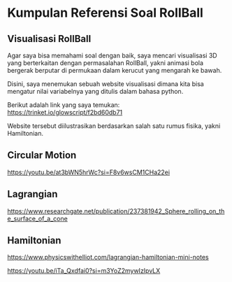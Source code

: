 # Kumpulan Referensi Soal RollBall

## Visualisasi RollBall

Agar saya bisa memahami soal dengan baik, saya mencari visualisasi 3D yang berterkaitan dengan permasalahan RollBall, yakni animasi bola bergerak berputar di permukaan dalam kerucut yang mengarah ke bawah.

Disini, saya menemukan sebuah website visualisasi dimana kita bisa mengatur nilai variabelnya yang ditulis dalam bahasa python.

Berikut adalah link yang saya temukan:
https://trinket.io/glowscript/f2bd60db71

Website tersebut diilustrasikan berdasarkan salah satu rumus fisika, yakni Hamiltonian.

## Circular Motion

https://youtu.be/at3bWN5hrWc?si=F8v6wsCM1CHa22ei

## Lagrangian

https://www.researchgate.net/publication/237381942_Sphere_rolling_on_the_surface_of_a_cone

## Hamiltonian

https://www.physicswithelliot.com/lagrangian-hamiltonian-mini-notes

https://youtu.be/iTa_Qxdfai0?si=m3YoZ2mywIzIpvLX
